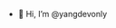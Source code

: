 - 👋 Hi, I’m @yangdevonly

<!---
yangdevonly/yangdevonly is a ✨ special ✨ repository because its `README.md` (this file) appears on your GitHub profile.
You can click the Preview link to take a look at your changes.
--->

